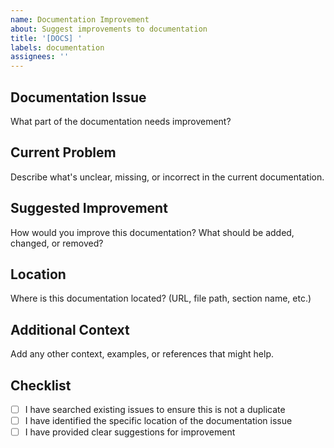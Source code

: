 ```yaml
---
name: Documentation Improvement
about: Suggest improvements to documentation
title: '[DOCS] '
labels: documentation
assignees: ''
---
```


## Documentation Issue
What part of the documentation needs improvement?

## Current Problem
Describe what's unclear, missing, or incorrect in the current documentation.

## Suggested Improvement
How would you improve this documentation? What should be added, changed, or removed?

## Location
Where is this documentation located? (URL, file path, section name, etc.)

## Additional Context
Add any other context, examples, or references that might help.

## Checklist
- [ ] I have searched existing issues to ensure this is not a duplicate
- [ ] I have identified the specific location of the documentation issue
- [ ] I have provided clear suggestions for improvement
